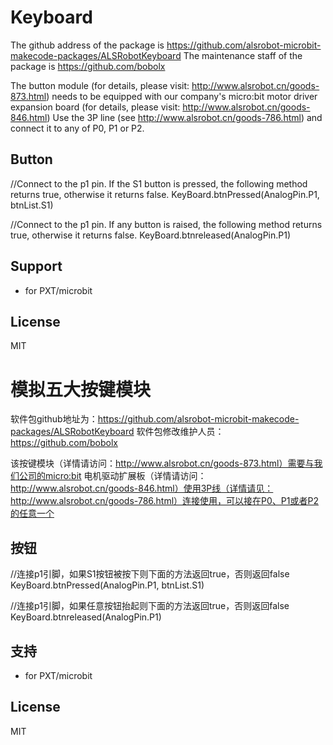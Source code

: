 # Keyboard
The github address of the package is https://github.com/alsrobot-microbit-makecode-packages/ALSRobotKeyboard
The maintenance staff of the package is https://github.com/bobolx

The button module (for details, please visit: http://www.alsrobot.cn/goods-873.html) needs to be equipped with our company's micro:bit motor driver expansion board (for details, please visit: http://www.alsrobot.cn/goods-846.html) Use the 3P line (see http://www.alsrobot.cn/goods-786.html) and connect it to any of P0, P1 or P2.

## Button
//Connect to the p1 pin. If the S1 button is pressed, the following method returns true, otherwise it returns false.
KeyBoard.btnPressed(AnalogPin.P1, btnList.S1)

//Connect to the p1 pin. If any button is raised, the following method returns true, otherwise it returns false.
KeyBoard.btnreleased(AnalogPin.P1)

## Support

* for PXT/microbit

## License

MIT


# 模拟五大按键模块
软件包github地址为：https://github.com/alsrobot-microbit-makecode-packages/ALSRobotKeyboard
软件包修改维护人员：https://github.com/bobolx

该按键模块（详情请访问：http://www.alsrobot.cn/goods-873.html）需要与我们公司的micro:bit 电机驱动扩展板（详情请访问：http://www.alsrobot.cn/goods-846.html）使用3P线（详情请见：http://www.alsrobot.cn/goods-786.html）连接使用，可以接在P0、P1或者P2的任意一个

## 按钮
//连接p1引脚，如果S1按钮被按下则下面的方法返回true，否则返回false
KeyBoard.btnPressed(AnalogPin.P1, btnList.S1)

//连接p1引脚，如果任意按钮抬起则下面的方法返回true，否则返回false
KeyBoard.btnreleased(AnalogPin.P1)

## 支持

* for PXT/microbit

## License

MIT
